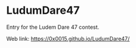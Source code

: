 # LudumDare47
Entry for the Ludem Dare 47 contest.

Web link: https://0x0015.github.io/LudumDare47/
